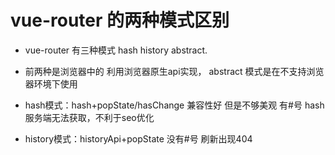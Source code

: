 

# vue-router 的两种模式区别

  - vue-router 有三种模式 hash history abstract.
    
  - 前两种是浏览器中的 利用浏览器原生api实现，
    abstract 模式是在不支持浏览器环境下使用  

  - hash模式：hash+popState/hasChange 兼容性好 但是不够美观 有#号
              hash服务端无法获取，不利于seo优化 

  - history模式：historyApi+popState 没有#号 刷新出现404            